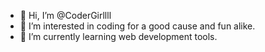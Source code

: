 - 👋 Hi, I’m @CoderGirllll
- 👀 I’m interested in coding for a good cause and fun alike.
- 🌱 I’m currently learning web development tools.
  <!---
  💞️ I’m looking to collaborate on ...
  📫 How to reach me ...
  --->

<!---
CoderGirllll/CoderGirllll is a ✨ special ✨ repository because its `README.md` (this file) appears on your GitHub profile.
You can click the Preview link to take a look at your changes.
--->
